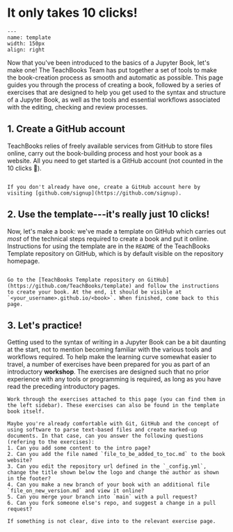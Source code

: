 # It only takes 10 clicks!

```{figure} figures/template.jpg
---
name: template
width: 150px
align: right
```

Now that you've been introduced to the basics of a Jupyter Book, let's make one! The TeachBooks Team has put together a set of tools to make the book-creation process as smooth and automatic as possible. This page guides you through the process of creating a book, followed by a series of exercises that are designed to help you get used to the syntax and structure of a Jupyter Book, as well as the tools and essential workflows associated with the editing, checking and review processes.

## 1. Create a GitHub account
TeachBooks relies of freely available services from GitHub to store files online, carry out the book-building process and host your book as a website. All you need to get started is a GitHub account (not counted in the 10 clicks 🤭).

```{exercise} Task 1

If you don't already have one, create a GitHub account here by visiting [github.com/signup](https://github.com/signup). 
```

## 2. Use the template---it's really just 10 clicks!
Now, let's make a book: we've made a template on GitHub which carries out _most_ of the technical steps required to create a book and put it online. Instructions for using the template are in the `README` of the TeachBooks Template repository on GitHub, which is by default visible on the repository homepage.

```{exercise}

Go to the [TeachBooks Template repository on GitHub](https://github.com/TeachBooks/template) and follow the instructions to create your book. At the end, it should be visible at `<your_username>.github.io/<book>`. When finished, come back to this page.
```

## 3. Let's practice!
Getting used to the syntax of writing in a Jupyter Book can be a bit daunting at the start, not to mention becoming familiar with the various tools and workflows required. To help make the learning curve somewhat easier to travel, a number of exercises have been prepared for you as part of an introductory **workshop**. The exercises are designed such that no prior experience with any tools or programming is required, as long as you have read the preceding introductory pages.

```{exercise}
Work through the exercises attached to this page (you can find them in the left sidebar). These exercises can also be found in the template book itself.
```

```{tip}
Maybe you're already comfortable with Git, GitHub and the concept of using software to parse text-based files and create marked-up documents. In that case, can you answer the following questions (refering to the exercises):
1. Can you add some content to the intro page?
2. Can you add the file named `file_to_be_added_to_toc.md` to the book website?
3. Can you edit the repository url defined in the `_config.yml`, change the title shown below the logo and change the author as shown in the footer?
4. Can you make a new branch of your book with an additional file `file_on_new_version.md` and view it online?
5. Can you merge your branch into `main` with a pull request?
6. Can you fork someone else's repo, and suggest a change in a pull request?

If something is not clear, dive into to the relevant exercise page.
```

